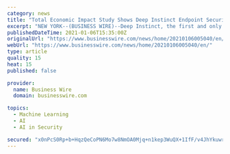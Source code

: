```yaml
---
category: news
title: "Total Economic Impact Study Shows Deep Instinct Endpoint Security Delivers 446% ROI"
excerpt: "NEW YORK--(BUSINESS WIRE)--Deep Instinct, the first and only cybersecurity company to apply end-to-end deep learning to predict, identify, and prevent cyberattacks, announced findings from a newly published Total Economic Impact (TEI) study conducted by ..."
publishedDateTime: 2021-01-06T15:35:00Z
originalUrl: "https://www.businesswire.com/news/home/20210106005040/en/"
webUrl: "https://www.businesswire.com/news/home/20210106005040/en/"
type: article
quality: 15
heat: 15
published: false

provider:
  name: Business Wire
  domain: businesswire.com

topics:
  - Machine Learning
  - AI
  - AI in Security

secured: "x0nPcS0Rp+b+HqzQeCoPN6Mo7w8NmOA0Mjq+n1kep3WuQX+1IfF/v4JhYkuwr2u13+/FB9L+pbJllWsZrFg297p5pkKFP8l7UNm2UmTRyKjvLhz5Ys1X4DnisEndQ7wVFGsfdqNNMYMxwBjLbe4WcrBTVxlF62Znr6pc9QriiuBLvrr5EiZIsWCKMayTIJodFFzcx564Nphq0ukgvE+w3sZJz25M6VAEhuo9DAw52I3ccn4f7IbxsBe3FmeV9m4cMt1uX4E7RpqV9GoIsUsA6xmnX3J5fhgw+7yfs34qf1AnMBw8wKzCBDhsmddU7LRQZJJ1EPTenQl0Zx9fXX6pAghgOgm+MzP1R0rFF2OjQ4o=;Qvdv7fw0Ohdpupnsuiq9ZA=="
---
```


